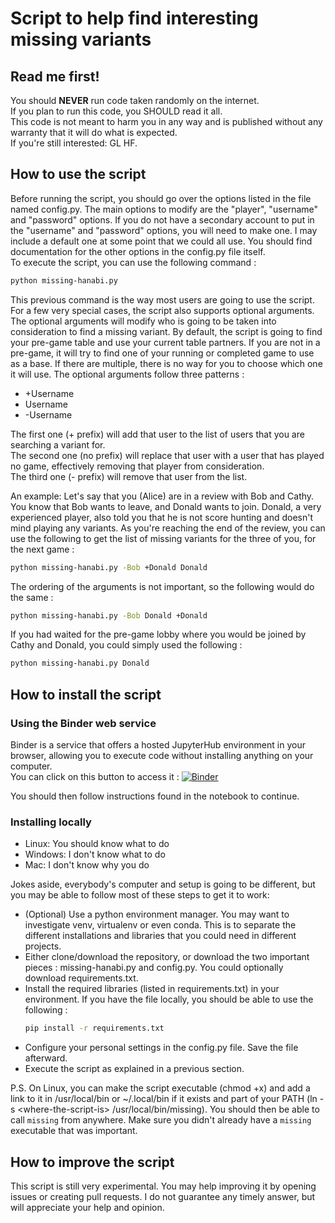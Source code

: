# Script to help find interesting missing variants

## Read me first!

You should **NEVER** run code taken randomly on the internet.  
If you plan to run this code, you SHOULD read it all.  
This code is not meant to harm you in any way and is published without any warranty that it will do what is expected.  
If you're still interested: GL HF.

## How to use the script
Before running the script, you should go over the options listed in the file named config.py. The main options to modify are the "player", "username" and "password" options. If you do not have a secondary account to put in the "username" and "password" options, you will need to make one. I may include a default one at some point that we could all use. You should find documentation for the other options in the config.py file itself.  
To execute the script, you can use the following command :
```bash
python missing-hanabi.py
```
This previous command is the way most users are going to use the script. For a few very special cases, the script also supports optional arguments. The optional arguments will modify who is going to be taken into consideration to find a missing variant. By default, the script is going to find your pre-game table and use your current table partners. If you are not in a pre-game, it will try to find one of your running or completed game to use as a base. If there are multiple, there is no way for you to choose which one it will use. The optional arguments follow three patterns :
* +Username
* Username
* -Username  

The first one (+ prefix) will add that user to the list of users that you are searching a variant for.  
The second one (no prefix) will replace that user with a user that has played no game, effectively removing that player from consideration.  
The third one (- prefix) will remove that user from the list.

An example: Let's say that you (Alice) are in a review with Bob and Cathy. You know that Bob wants to leave, and Donald wants to join. Donald, a very experienced player, also told you that he is not score hunting and doesn't mind playing any variants. As you're reaching the end of the review, you can use the following to get the list of missing variants for the three of you, for the next game : 
```bash 
python missing-hanabi.py -Bob +Donald Donald
```
The ordering of the arguments is not important, so the following would do the same :
```bash
python missing-hanabi.py -Bob Donald +Donald
```
If you had waited for the pre-game lobby where you would be joined by Cathy and Donald, you could simply used the following :
```bash
python missing-hanabi.py Donald
```

## How to install the script

### Using the Binder web service

Binder is a service that offers a hosted JupyterHub environment in your browser, allowing you to execute code without installing anything on your computer.  
You can click on this button to access it :
[![Binder](https://mybinder.org/badge_logo.svg)](https://mybinder.org/v2/gh/N1trate/missing-hanabi/HEAD?labpath=binder.ipynb)

You should then follow instructions found in the notebook to continue.

### Installing locally

* Linux: You should know what to do
* Windows: I don't know what to do
* Mac: I don't know why you do

Jokes aside, everybody's computer and setup is going to be different, but you may be able to follow most of these steps to get it to work:
* (Optional) Use a python environment manager. You may want to investigate venv, virtualenv or even conda. This is to separate the different installations and libraries that you could need in different projects.
* Either clone/download the repository, or download the two important pieces : missing-hanabi.py and config.py. You could optionally download requirements.txt.
* Install the required libraries (listed in requirements.txt) in your environment. If you have the file locally, you should be able to use the following : 
    ```bash
    pip install -r requirements.txt
    ```
* Configure your personal settings in the config.py file. Save the file afterward.
* Execute the script as explained in a previous section.

P.S. On Linux, you can make the script executable (chmod +x) and add a link to it in /usr/local/bin or ~/.local/bin if it exists and part of your PATH (ln -s \<where-the-script-is> /usr/local/bin/missing). You should then be able to call `missing` from anywhere. Make sure you didn't already have a `missing` executable that was important.

## How to improve the script

This script is still very experimental. You may help improving it by opening issues or creating pull requests. I do not guarantee any timely answer, but will appreciate your help and opinion.